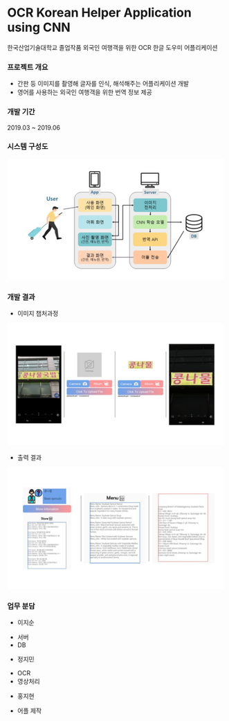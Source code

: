 # OCR Korean Helper Application using CNN
한국산업기술대학교 졸업작품
외국인 여행객을 위한 OCR 한글 도우미 어플리케이션

### 프로젝트 개요
+ 간판 등 이미지를 촬영해 글자를 인식, 해석해주는 어플리케이션 개발
+ 영어를 사용하는 외국인 여행객을 위한 번역 정보 제공


### 개발 기간
2019.03 ~ 2019.06


### 시스템 구성도
 <img src = "https://github.com/JISOONLEE/OCR-Korean-Helper-Application-using-CNN/blob/master/img/%EC%8B%9C%EC%8A%A4%ED%85%9C%20%EA%B5%AC%EC%84%B1%EB%8F%84.JPG" width="500">


### 개발 결과
+ 이미지 챕처과정
 <img src = "https://github.com/JISOONLEE/OCR-Korean-Helper-Application-using-CNN/blob/master/img/%EA%B3%BC%EC%A0%95.JPG" width="500">

+ 출력 결과
 <img src = "https://github.com/JISOONLEE/OCR-Korean-Helper-Application-using-CNN/blob/master/img/%EA%B2%B0%EA%B3%BC.JPG" width="500">


### 업무 분담
+ 이지순
 - 서버
 - DB
+ 정지민
 - OCR
 - 영상처리
+ 홍지현
 - 어플 제작
